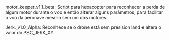 motor_keeper_v1.1_beta:
Script para hexacopter para reconhecer a perda de algum motor durante o voo e então alterar alguns parâmetros, para facilitar o voo da aeronave mesmo sem um dos motores.

Jerk._v1.0_Alpha:
Reconhece se o drone está sem presision land e altera o valor do PSC_JERK_XY.
